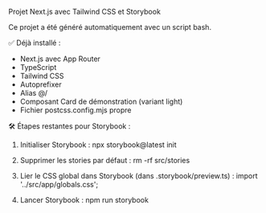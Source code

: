 Projet Next.js avec Tailwind CSS et Storybook

Ce projet a été généré automatiquement avec un script bash.

✅ Déjà installé :
- Next.js avec App Router
- TypeScript
- Tailwind CSS
- Autoprefixer
- Alias @/
- Composant Card de démonstration (variant light)
- Fichier postcss.config.mjs propre

🛠 Étapes restantes pour Storybook :
1. Initialiser Storybook :
   npx storybook@latest init

2. Supprimer les stories par défaut :
   rm -rf src/stories

3. Lier le CSS global dans Storybook (dans .storybook/preview.ts) :
   import '../src/app/globals.css';

4. Lancer Storybook :
   npm run storybook
